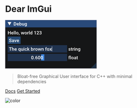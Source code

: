 # Dear ImGui

<img src="resources/images/demo.png" alt="demo" class="demo" />

> Bloat-free Graphical User interface for C++ with minimal dependencies

[Docs](/home)
[Get Started](/getting-started)

![color](#fff)
